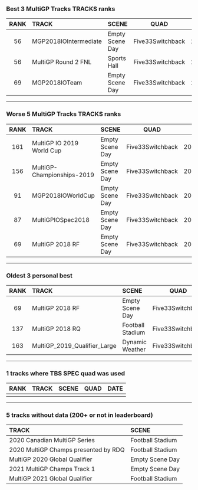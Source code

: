 ### Best 3 MultiGP Tracks TRACKS ranks
|RANK|TRACK|SCENE|QUAD|DATE|
|:---:|:---|:---|:---:|:---:|
|56|MGP2018IOIntermediate|Empty Scene Day|Five33Switchback|2021/05/18|
|56|MultiGP Round 2 FNL|Sports Hall|Five33Switchback|2021/06/07|
|69|MGP2018IOTeam|Empty Scene Day|Five33Switchback|2021/05/30|
---
### Worse 5 MultiGP Tracks TRACKS ranks
|RANK|TRACK|SCENE|QUAD|DATE|
|:---:|:---|:---|:---:|:---:|
|161|MultiGP IO 2019 World Cup|Empty Scene Day|Five33Switchback|2021/07/05|
|156|MultiGP-Championships-2019|Empty Scene Day|Five33Switchback|2021/06/07|
|91|MGP2018IOWorldCup|Empty Scene Day|Five33Switchback|2021/06/17|
|87|MultiGPIOSpec2018|Empty Scene Day|Five33Switchback|2021/05/17|
|69|MultiGP 2018 RF|Empty Scene Day|Five33Switchback|2021/05/17|
---
### Oldest 3 personal best
|RANK|TRACK|SCENE|QUAD|DATE|
|:---:|:---|:---|:---:|:---:|
|69|MultiGP 2018 RF|Empty Scene Day|Five33Switchback|2021/05/17|
|137|MultiGP 2018 RQ|Football Stadium|Five33Switchback|2021/05/17|
|163|MultiGP_2019_Qualifier_Large|Dynamic Weather|Five33Switchback|2021/05/17|
---
### 1 tracks where TBS SPEC quad was used
|RANK|TRACK|SCENE|QUAD|DATE|
|:---:|:---|:---|:---:|:---:|
||||||
---
### 5 tracks without data (200+ or not in leaderboard)
|TRACK|SCENE|
|:---|:---|
|2020 Canadian MultiGP Series|Football Stadium|
|2020 MultiGP Champs presented by RDQ|Football Stadium|
|MultiGP 2020 Global Qualifier|Empty Scene Day|
|2021 MultiGP Champs Track 1|Empty Scene Day|
|MultiGP 2021 Global Qualifier|Football Stadium|
